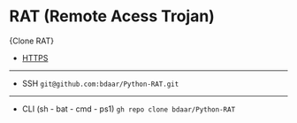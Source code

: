# RAT (Remote Acess Trojan)

{Clone RAT}

+ [HTTPS](https://github.com/bdaar/Python-RAT.git)
---
+ SSH `git@github.com:bdaar/Python-RAT.git`
---
+ CLI (sh - bat - cmd - ps1) `gh repo clone bdaar/Python-RAT`
